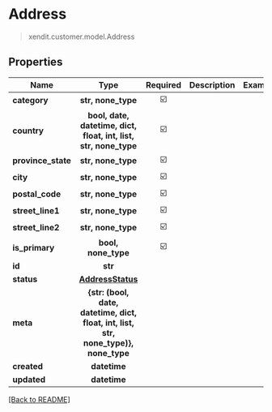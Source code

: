 # Address
> xendit.customer.model.Address


## Properties
| Name | Type | Required | Description | Examples |
|------------|:-------------:|:-------------:|-------------|:-------------:|
| **category** | **str, none_type** | ☑️ |  |  | |
| **country** | **bool, date, datetime, dict, float, int, list, str, none_type** | ☑️ |  |  | |
| **province_state** | **str, none_type** | ☑️ |  |  | |
| **city** | **str, none_type** | ☑️ |  |  | |
| **postal_code** | **str, none_type** | ☑️ |  |  | |
| **street_line1** | **str, none_type** | ☑️ |  |  | |
| **street_line2** | **str, none_type** | ☑️ |  |  | |
| **is_primary** | **bool, none_type** | ☑️ |  |  | |
| **id** | **str** | |   |  |
| **status** | [**AddressStatus**](AddressStatus.md) | |   |  |
| **meta** | **{str: (bool, date, datetime, dict, float, int, list, str, none_type)}, none_type** | |   |  |
| **created** | **datetime** | |   |  |
| **updated** | **datetime** | |   |  |


[[Back to README]](../../README.md)


